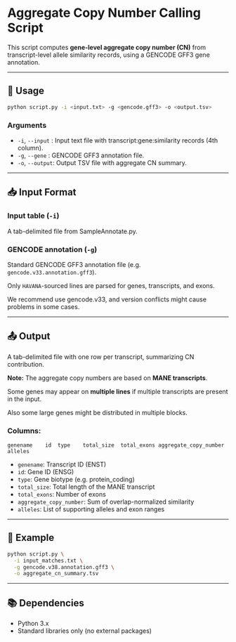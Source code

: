 # Aggregate Copy Number Calling Script

This script computes **gene-level aggregate copy number (CN)** from transcript-level allele similarity records, using a GENCODE GFF3 gene annotation.

---

## 🔧 Usage

```bash
python script.py -i <input.txt> -g <gencode.gff3> -o <output.tsv>
```

### Arguments

- `-i`, `--input` : Input text file with transcript:gene:similarity records (4th column).
- `-g`, `--gene`  : GENCODE GFF3 annotation file.
- `-o`, `--output`: Output TSV file with aggregate CN summary.

---

## 📥 Input Format

### Input table (`-i`)

A tab-delimited file from SampleAnnotate.py. 


### GENCODE annotation (`-g`)

Standard GENCODE GFF3 annotation file (e.g. `gencode.v33.annotation.gff3`).

Only `HAVANA`-sourced lines are parsed for genes, transcripts, and exons.

We recommend use gencode.v33, and version conflicts might cause problems in some cases. 

---

## 📤 Output

A tab-delimited file with one row per transcript, summarizing CN contribution.

**Note:** The aggregate copy numbers are based on **MANE transcripts**.

Some genes may appear on **multiple lines** if multiple transcripts are present in the input.

Also some large genes might be distributed in multiple blocks. 

### Columns:

```
genename	id	type	total_size	total_exons	aggregate_copy_number	alleles
```

- `genename`: Transcript ID (ENST)
- `id`: Gene ID (ENSG)
- `type`: Gene biotype (e.g. protein_coding)
- `total_size`: Total length of the MANE transcript
- `total_exons`: Number of exons
- `aggregate_copy_number`: Sum of overlap-normalized similarity
- `alleles`: List of supporting alleles and exon ranges

---

## 🧪 Example

```bash
python script.py \
  -i input_matches.txt \
  -g gencode.v38.annotation.gff3 \
  -o aggregate_cn_summary.tsv
```

---



## 📚 Dependencies

- Python 3.x
- Standard libraries only (no external packages)
